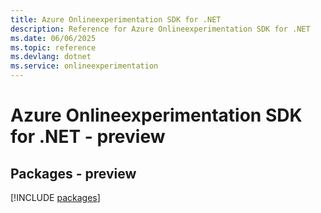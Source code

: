 ```yaml
---
title: Azure Onlineexperimentation SDK for .NET
description: Reference for Azure Onlineexperimentation SDK for .NET
ms.date: 06/06/2025
ms.topic: reference
ms.devlang: dotnet
ms.service: onlineexperimentation
---
```

# Azure Onlineexperimentation SDK for .NET - preview
## Packages - preview
[!INCLUDE [packages](onlineexperimentation-index.md)]